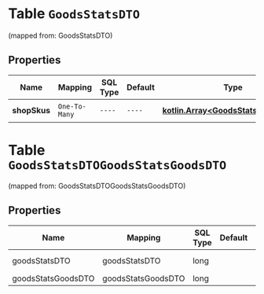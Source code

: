 
# Table `GoodsStatsDTO`
(mapped from: GoodsStatsDTO)

## Properties
Name | Mapping | SQL Type | Default | Type | Description | Notes
---- | ------- | -------- | ------- | ---- | ----------- | -----
**shopSkus** | `One-To-Many` | `----` | `----`  | [**kotlin.Array&lt;GoodsStatsGoodsDTO&gt;**](GoodsStatsGoodsDTO.md) | Список товаров. | 


# **Table `GoodsStatsDTOGoodsStatsGoodsDTO`**
(mapped from: GoodsStatsDTOGoodsStatsGoodsDTO)

## Properties
Name | Mapping | SQL Type | Default | Type | Description | Notes
---- | ------- | -------- | ------- | ---- | ----------- | -----
goodsStatsDTO | goodsStatsDTO | long | | kotlin.Long | Primary Key | *one*
goodsStatsGoodsDTO | goodsStatsGoodsDTO | long | | kotlin.Long | Foreign Key | *many*



